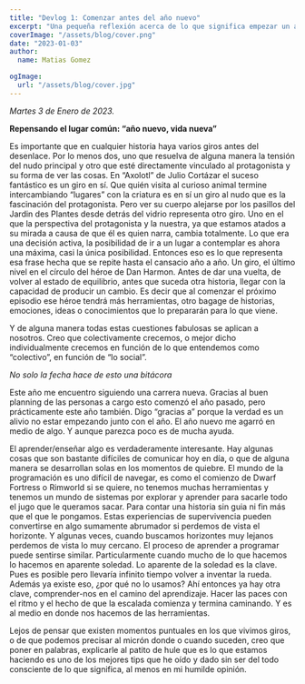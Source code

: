 ```yaml
---
title: "Devlog 1: Comenzar antes del año nuevo"
excerpt: "Una pequeña reflexión acerca de lo que significa empezar un año. Remover un poco los clichés sin perder cuidado al peso que tienen en nuestros imaginarios."
coverImage: "/assets/blog/cover.png"
date: "2023-01-03"
author:
  name: Matias Gomez

ogImage:
  url: "/assets/blog/cover.jpg"
---
```



*Martes 3 de Enero de 2023.*

**Repensando el lugar común: “año nuevo, vida nueva”**

Es importante que en cualquier historia haya varios giros antes del desenlace. Por lo menos dos, uno que resuelva de alguna manera la tensión del nudo principal y otro que esté directamente vinculado al protagonista y su forma de ver las cosas. En “Axolotl” de Julio Cortázar el suceso fantástico es un giro en sí. Que quién visita al curioso animal termine intercambiando “lugares” con la criatura es en sí un giro al nudo que es la fascinación del protagonista. Pero ver su cuerpo alejarse por los pasillos del Jardin des Plantes desde detrás del vidrio representa otro giro. Uno en el que la perspectiva del protagonista y la nuestra, ya que estamos atados a su mirada a causa de que él es quien narra, cambia totalmente. Lo que era una decisión activa, la posibilidad de ir a un lugar a contemplar es ahora una máxima, casi la única posibilidad. Entonces eso es lo que representa esa frase hecha que se repite hasta el cansacio año a año. Un giro, el último nivel en el círculo del héroe de Dan Harmon. Antes de dar una vuelta, de volver al estado de equilibrio, antes que suceda otra historia, llegar con la capacidad de producir un cambio. Es decir que al comenzar el próximo episodio ese héroe tendrá más herramientas, otro bagage de historias, emociones, ideas o conocimientos que lo prepararán para lo que viene. 

Y de alguna manera todas estas cuestiones fabulosas se aplican a nosotros. Creo que colectivamente crecemos, o mejor dicho individualmente crecemos en función de lo que entendemos como “colectivo”, en función de “lo social”. 

*No solo la fecha hace de esto una bitácora* 

Este año me encuentro siguiendo una carrera nueva. Gracias al buen planning de las personas a cargo esto comenzó el año pasado, pero prácticamente este año también. Digo “gracias a” porque la verdad es un alivio no estar empezando junto con el año. El año nuevo me agarró en medio de algo. Y aunque parezca poco es de mucha ayuda. 

El aprender/enseñar algo es verdaderamente interesante. Hay algunas cosas que son bastante difíciles de comunicar hoy en día, o que de alguna manera se desarrollan solas en los momentos de quiebre. El mundo de la programación es uno difícil de navegar, es como el comienzo de Dwarf Fortress o Rimworld si se quiere, no tenemos muchas herramientas y tenemos un mundo de sistemas por explorar y aprender para sacarle todo el jugo que le queramos sacar. Para contar una historia sin guia ni fin más que el que le pongamos. Estas experiencias de supervivencia pueden convertirse en algo sumamente abrumador si perdemos de vista el horizonte. Y algunas veces, cuando buscamos horizontes muy lejanos perdemos de vista lo muy cercano. El proceso de aprender a programar puede sentirse similar. Particularmente cuando mucho de lo que hacemos lo hacemos en aparente soledad. Lo aparente de la soledad es la clave. Pues es posible pero llevaría infinito tiempo volver a inventar la rueda. Además ya existe eso, ¿por qué no lo usamos? Ahí entonces ya hay otra clave, comprender-nos en el camino del aprendizaje. Hacer las paces con el ritmo y el hecho de que la escalada comienza y termina caminando. Y es al medio en donde nos hacemos de las herramientas.

Lejos de pensar que existen momentos puntuales en los que vivimos giros, o de que podemos precisar al micrón donde o cuando suceden, creo que poner en palabras, explicarle al patito de hule que es lo que estamos haciendo es uno de los mejores tips que he oído y dado sin ser del todo consciente de lo que significa, al menos en mi humilde opinión.


